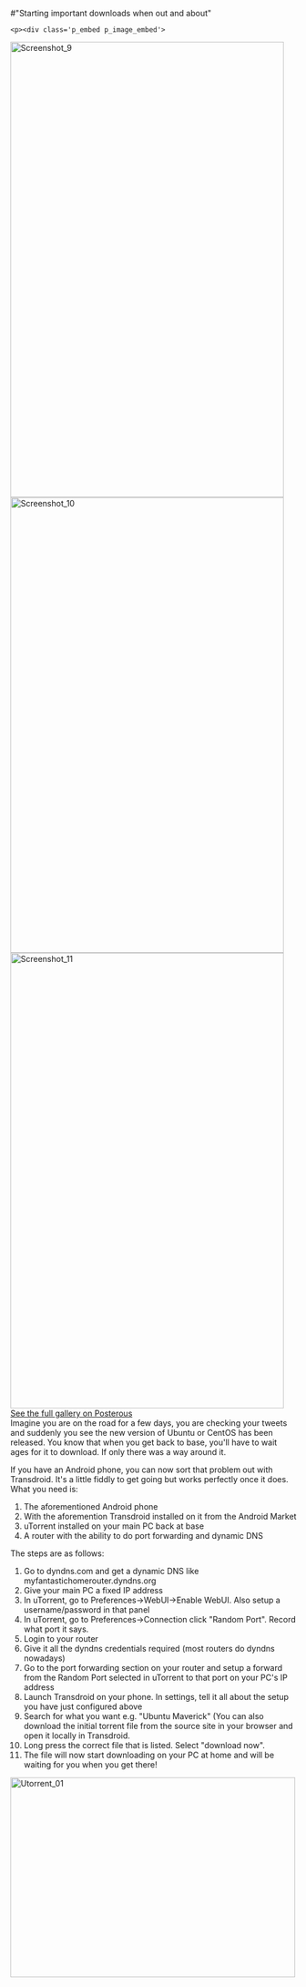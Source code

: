 #"Starting important downloads when out and about"


    <p><div class='p_embed p_image_embed'>
<img alt="Screenshot_9" height="800" src="http://getfile2.posterous.com/getfile/files.posterous.com/temp-2010-12-04/uxBAecqgiqyhwecCIqiCijDilfnBnowADluslxwyGodhwGjbBonwyAyeAElq/screenshot_9.png.scaled500.png" width="480" />
<img alt="Screenshot_10" height="800" src="http://getfile0.posterous.com/getfile/files.posterous.com/temp-2010-12-04/bByDvxjHJcJIclbAyjfFtFIcheegytyqHBczFGBjEkEfmFnbszvshpkkjCgH/screenshot_10.png.scaled500.png" width="480" />
<img alt="Screenshot_11" height="800" src="http://getfile0.posterous.com/getfile/files.posterous.com/temp-2010-12-04/HwBIlabHrkwajsvjmdCyIgxgDecDadGAvqIupJBittDjJlvrACtyuIsogyfC/screenshot_11.png.scaled500.png" width="480" />
<div class='p_see_full_gallery'><a href="http://conoroneill.posterous.com/starting-important-downloads-when-out-and-abo">See the full gallery on Posterous</a></div>
</div>
Imagine you are on the road for a few days, you are checking your tweets and suddenly you see the new version of Ubuntu or CentOS has been released. You know that when you get back to base, you'll have to wait ages for it to download. If only there was a way around it.</p>
<p>If you have an Android phone, you can now sort that problem out with Transdroid. It's a little fiddly to get going but works perfectly once it does. What you need is:</p>
<ol>
<li>The aforementioned Android phone</li>
<li>With the aforemention Transdroid installed on it from the Android Market</li>
<li>uTorrent installed on your main PC back at base</li>
<li>A router with the ability to do port forwarding and dynamic DNS</li>
</ol>
<p>The steps are as follows:</p>
<ol>
<li>Go to dyndns.com and get a dynamic DNS like myfantastichomerouter.dyndns.org</li>
<li>Give your main PC a fixed IP address</li>
<li>In uTorrent, go to Preferences-&gt;WebUI-&gt;Enable WebUI. Also setup a username/password in that panel</li>
<li>In uTorrent, go to Preferences-&gt;Connection click "Random Port". Record what port it says.</li>
<li>Login to your router</li>
<li>Give it all the dyndns credentials required (most routers do dyndns nowadays)</li>
<li>Go to the port forwarding section on your router and setup a forward from the Random Port selected in uTorrent to that port on your PC's IP address</li>
<li>Launch Transdroid on your phone. In settings, tell it all about the setup you have just configured above</li>
<li>Search for what you want e.g. "Ubuntu Maverick" (You can also download the initial torrent file from the source site in your browser and open it locally in Transdroid.</li>
<li>Long press the correct file that is listed. Select "download now".</li>
<li>The file will now start downloading on your PC at home and will be waiting for you when you get there!</li>
</ol>
<p><div class='p_embed p_image_embed'>
<a href="http://getfile2.posterous.com/getfile/files.posterous.com/temp-2010-12-04/ivrdczjgmgIEanxeojjJhidiJhevzIwcaytoGiwllDctwbqGrvCroxhBwacH/utorrent_01.png.scaled1000.png"><img alt="Utorrent_01" height="351" src="http://getfile1.posterous.com/getfile/files.posterous.com/temp-2010-12-04/ivrdczjgmgIEanxeojjJhidiJhevzIwcaytoGiwllDctwbqGrvCroxhBwacH/utorrent_01.png.scaled500.png" width="500" /></a>
</div>
</p>
<p>&nbsp;</p>
  